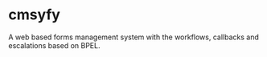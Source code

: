 cmsyfy
======

A web based forms management system with the workflows, callbacks and escalations based on BPEL.